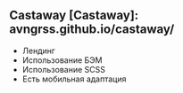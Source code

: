 ## Castaway [Castaway]: avngrss.github.io/castaway/
- Лендинг
- Использование БЭМ
- Использование SCSS
- Есть мобильная адаптация
